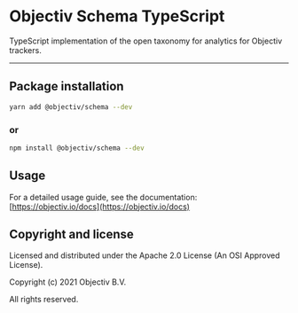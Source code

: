 # Objectiv Schema TypeScript

TypeScript implementation of the open taxonomy for analytics for Objectiv trackers.

---

## Package installation

```sh
yarn add @objectiv/schema --dev
```

### or

```sh
npm install @objectiv/schema --dev
```

## Usage

For a detailed usage guide, see the documentation: [https://objectiv.io/docs](https://objectiv.io/docs)

## Copyright and license

Licensed and distributed under the Apache 2.0 License (An OSI Approved License).

Copyright (c) 2021 Objectiv B.V.

All rights reserved.
